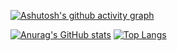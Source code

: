 [![Ashutosh's github activity graph](https://activity-graph.herokuapp.com/graph?username=hesolar&theme=material-palenight)](https://github.com/ashutosh00710/github-readme-activity-graph)

[![Anurag's GitHub stats](https://github-readme-stats.vercel.app/api?username=hesolar)](https://github.com/anuraghazra/github-readme-stats)
[![Top Langs](https://github-readme-stats.vercel.app/api/top-langs/?username=hesolar&layout=compact)](https://github.com/anuraghazra/github-readme-stats)
